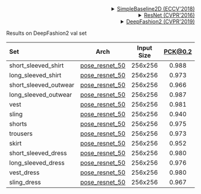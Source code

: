<!-- [ALGORITHM] -->

<details>
<summary align="right"><a href="http://openaccess.thecvf.com/content_ECCV_2018/html/Bin_Xiao_Simple_Baselines_for_ECCV_2018_paper.html">SimpleBaseline2D (ECCV'2018)</a></summary>

```bibtex
@inproceedings{xiao2018simple,
  title={Simple baselines for human pose estimation and tracking},
  author={Xiao, Bin and Wu, Haiping and Wei, Yichen},
  booktitle={Proceedings of the European conference on computer vision (ECCV)},
  pages={466--481},
  year={2018}
}
```

</details>

<!-- [BACKBONE] -->

<details>
<summary align="right"><a href="http://openaccess.thecvf.com/content_cvpr_2016/html/He_Deep_Residual_Learning_CVPR_2016_paper.html">ResNet (CVPR'2016)</a></summary>

```bibtex
@inproceedings{he2016deep,
  title={Deep residual learning for image recognition},
  author={He, Kaiming and Zhang, Xiangyu and Ren, Shaoqing and Sun, Jian},
  booktitle={Proceedings of the IEEE conference on computer vision and pattern recognition},
  pages={770--778},
  year={2016}
}
```

</details>

<!-- [DATASET] -->

<details>
<summary align="right"><a href="https://arxiv.org/pdf/1901.07973.pdf">DeepFashion2 (CVPR'2019)</a></summary>

```bibtex
@article{DeepFashion2,
  author = {Yuying Ge and Ruimao Zhang and Lingyun Wu and Xiaogang Wang and Xiaoou Tang and Ping Luo},
  title={A Versatile Benchmark for Detection, Pose Estimation, Segmentation and Re-Identification of Clothing Images},
  journal={CVPR},
  year={2019}
}
```

</details>

Results on DeepFashion2 val set

| Set                   |                        Arch                         | Input Size | PCK@0.2 |  AUC  | EPE  |                        ckpt                         |                         log                         |
| :-------------------- | :-------------------------------------------------: | :--------: | :-----: | :---: | :--: | :-------------------------------------------------: | :-------------------------------------------------: |
| short_sleeved_shirt   | [pose_resnet_50](/configs/fashion/2d_kpt_sview_rgb_img/topdown_heatmap/deepfashion2/res50_deepfashion2_short_sleeved_shirt_256x192.py) |  256x256   |  0.988  | 0.703 | 10.2 | [ckpt](https://drive.google.com/drive/folders/1bQSp-agqlgC1IZXR-pNnBJezAWZzPKTi?usp=share_link) | [log](https://drive.google.com/drive/folders/1bQSp-agqlgC1IZXR-pNnBJezAWZzPKTi?usp=share_link) |
| long_sleeved_shirt    | [pose_resnet_50](/configs/fashion/2d_kpt_sview_rgb_img/topdown_heatmap/deepfashion2/res50_deepfashion2_long_sleeved_shirt_256x192.py) |  256x256   |  0.973  | 0.587 | 16.5 | [ckpt](https://drive.google.com/drive/folders/1bQSp-agqlgC1IZXR-pNnBJezAWZzPKTi?usp=share_link) | [log](https://drive.google.com/drive/folders/1bQSp-agqlgC1IZXR-pNnBJezAWZzPKTi?usp=share_link) |
| short_sleeved_outwear | [pose_resnet_50](/configs/fashion/2d_kpt_sview_rgb_img/topdown_heatmap/deepfashion2/res50_deepfashion2_short_sleeved_outwear_256x192.py) |  256x256   |  0.966  | 0.408 | 24.0 | [ckpt](https://drive.google.com/drive/folders/1bQSp-agqlgC1IZXR-pNnBJezAWZzPKTi?usp=share_link) | [log](https://drive.google.com/drive/folders/1bQSp-agqlgC1IZXR-pNnBJezAWZzPKTi?usp=share_link) |
| long_sleeved_outwear  | [pose_resnet_50](/configs/fashion/2d_kpt_sview_rgb_img/topdown_heatmap/deepfashion2/res50_deepfashion2_long_sleeved_outwear_256x192.py) |  256x256   |  0.987  | 0.517 | 18.1 | [ckpt](https://drive.google.com/drive/folders/1bQSp-agqlgC1IZXR-pNnBJezAWZzPKTi?usp=share_link) | [log](https://drive.google.com/drive/folders/1bQSp-agqlgC1IZXR-pNnBJezAWZzPKTi?usp=share_link) |
| vest                  | [pose_resnet_50](/configs/fashion/2d_kpt_sview_rgb_img/topdown_heatmap/deepfashion2/res50_deepfashion2_vest_256x192.py) |  256x256   |  0.981  | 0.643 | 12.7 | [ckpt](https://drive.google.com/drive/folders/1bQSp-agqlgC1IZXR-pNnBJezAWZzPKTi?usp=share_link) | [log](https://drive.google.com/drive/folders/1bQSp-agqlgC1IZXR-pNnBJezAWZzPKTi?usp=share_link) |
| sling                 | [pose_resnet_50](/configs/fashion/2d_kpt_sview_rgb_img/topdown_heatmap/deepfashion2/res50_deepfashion2_sling_256x192.py) |  256x256   |  0.940  | 0.557 | 21.6 | [ckpt](https://drive.google.com/drive/folders/1bQSp-agqlgC1IZXR-pNnBJezAWZzPKTi?usp=share_link) | [log](https://drive.google.com/drive/folders/1bQSp-agqlgC1IZXR-pNnBJezAWZzPKTi?usp=share_link) |
| shorts                | [pose_resnet_50](/configs/fashion/2d_kpt_sview_rgb_img/topdown_heatmap/deepfashion2/res50_deepfashion2_shorts_256x192.py) |  256x256   |  0.975  | 0.682 | 12.4 | [ckpt](https://drive.google.com/drive/folders/1bQSp-agqlgC1IZXR-pNnBJezAWZzPKTi?usp=share_link) | [log](https://drive.google.com/drive/folders/1bQSp-agqlgC1IZXR-pNnBJezAWZzPKTi?usp=share_link) |
| trousers              | [pose_resnet_50](/configs/fashion/2d_kpt_sview_rgb_img/topdown_heatmap/deepfashion2/res50_deepfashion2_trousers_256x192.py) |  256x256   |  0.973  | 0.625 | 14.8 | [ckpt](https://drive.google.com/drive/folders/1bQSp-agqlgC1IZXR-pNnBJezAWZzPKTi?usp=share_link) | [log](https://drive.google.com/drive/folders/1bQSp-agqlgC1IZXR-pNnBJezAWZzPKTi?usp=share_link) |
| skirt                 | [pose_resnet_50](/configs/fashion/2d_kpt_sview_rgb_img/topdown_heatmap/deepfashion2/res50_deepfashion2_skirt_256x192.py) |  256x256   |  0.952  | 0.653 | 16.6 | [ckpt](https://drive.google.com/drive/folders/1bQSp-agqlgC1IZXR-pNnBJezAWZzPKTi?usp=share_link) | [log](https://drive.google.com/drive/folders/1bQSp-agqlgC1IZXR-pNnBJezAWZzPKTi?usp=share_link) |
| short_sleeved_dress   | [pose_resnet_50](/configs/fashion/2d_kpt_sview_rgb_img/topdown_heatmap/deepfashion2/res50_deepfashion2_short_sleeved_dress_256x192.py) |  256x256   |  0.980  | 0.603 | 15.6 | [ckpt](https://drive.google.com/drive/folders/1bQSp-agqlgC1IZXR-pNnBJezAWZzPKTi?usp=share_link) | [log](https://drive.google.com/drive/folders/1bQSp-agqlgC1IZXR-pNnBJezAWZzPKTi?usp=share_link) |
| long_sleeved_dress    | [pose_resnet_50](/configs/fashion/2d_kpt_sview_rgb_img/topdown_heatmap/deepfashion2/res50_deepfashion2_long_sleeved_dress_256x192.py) |  256x256   |  0.976  | 0.518 | 20.1 | [ckpt](https://drive.google.com/drive/folders/1bQSp-agqlgC1IZXR-pNnBJezAWZzPKTi?usp=share_link) | [log](https://drive.google.com/drive/folders/1bQSp-agqlgC1IZXR-pNnBJezAWZzPKTi?usp=share_link) |
| vest_dress            | [pose_resnet_50](/configs/fashion/2d_kpt_sview_rgb_img/topdown_heatmap/deepfashion2/res50_deepfashion2_vest_dress_256x192.py) |  256x256   |  0.980  | 0.600 | 16.0 | [ckpt](https://drive.google.com/drive/folders/1bQSp-agqlgC1IZXR-pNnBJezAWZzPKTi?usp=share_link) | [log](https://drive.google.com/drive/folders/1bQSp-agqlgC1IZXR-pNnBJezAWZzPKTi?usp=share_link) |
| sling_dress           | [pose_resnet_50](/configs/fashion/2d_kpt_sview_rgb_img/topdown_heatmap/deepfashion2/res50_deepfashion2_sling_dress_256x192.py) |  256x256   |  0.967  | 0.544 | 19.5 | [ckpt](https://drive.google.com/drive/folders/1bQSp-agqlgC1IZXR-pNnBJezAWZzPKTi?usp=share_link) | [log](https://drive.google.com/drive/folders/1bQSp-agqlgC1IZXR-pNnBJezAWZzPKTi?usp=share_link) |
